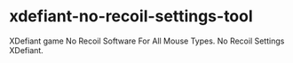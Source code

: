# xdefiant-no-recoil-settings-tool
XDefiant game No Recoil Software For All Mouse Types. No Recoil Settings XDefiant.
